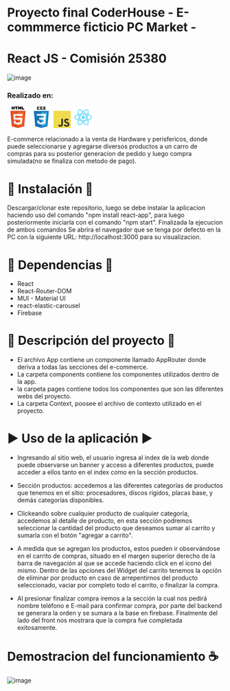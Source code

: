# Proyecto final CoderHouse - E-commmerce ficticio PC Market - 


# React JS - Comisión 25380 

![image](https://github.com/joaquin-leonel/ecommerce/public/media/coderLogo.png)

### Realizado en:

<img src="https://raw.githubusercontent.com/github/explore/80688e429a7d4ef2fca1e82350fe8e3517d3494d/topics/html/html.png" alt="HTML Logo" width="50" height="50"/> <img src="https://raw.githubusercontent.com/github/explore/80688e429a7d4ef2fca1e82350fe8e3517d3494d/topics/css/css.png" alt="CSS Logo" width="50" height="50"/> <img src="https://raw.githubusercontent.com/github/explore/80688e429a7d4ef2fca1e82350fe8e3517d3494d/topics/javascript/javascript.png" alt="JavaScript Logo" width="40" height="40"/> <img src="https://raw.githubusercontent.com/github/explore/80688e429a7d4ef2fca1e82350fe8e3517d3494d/topics/react/react.png" alt="React Logo" width="50" height="50"/>


E-commerce relacionado a la venta de Hardware y perisfericos, donde puede seleccionarse y agregarse diversos productos a un carro de compras para su posterior generacion de pedido y luego compra simulada(no se finaliza con metodo de pago).

# :blue_book: Instalación :blue_book:

Descargar/clonar este repositorio, luego se debe instalar la aplicacion haciendo uso del comando "npm install react-app", para luego posteriormente iniciarla con el comando "npm start". Finalizada la ejecucion de ambos comandos Se abrira el navegador que se tenga por defecto en la PC con la siguiente URL:  http://localhost:3000 para su visualizacion.

# :notebook: Dependencias :notebook:

- React
- React-Router-DOM 
- MUI - Material UI 
- react-elastic-carousel
- Firebase

# :blue_book: Descripción del proyecto :blue_book:

- El archivo App contiene un componente llamado AppRouter donde deriva a todas las secciones del e-commerce.
- La carpeta components contiene los componentes utilizados dentro de la app. 
- la carpeta pages contiene todos los componentes que son las diferentes webs del proyecto.
- La carpeta Context, poosee el archivo de contexto utilizado en el proyecto.

# :arrow_forward: Uso de la aplicación :arrow_forward:

- Ingresando al sitio web, el usuario ingresa al index de la web donde puede observarse un banner y acceso a diferentes productos, puede acceder a ellos tanto en el index como en la sección productos.

- Sección productos: accedemos a las diferentes categorías de productos que tenemos en el sitio: procesadores, discos rígidos, placas base, y demás categorías disponibles.

- Clickeando sobre cualquier producto de cualquier categoría, accedemos al detalle de producto, en esta sección podremos seleccionar la cantidad del producto que deseamos sumar al carrito y sumarla con el botón "agregar a carrito".
- A medida que se agregan los productos, estos pueden ir observándose en el carrito de compras, situado en el margen superior derecho de la barra de navegación al que se accede haciendo click en el icono del mismo. Dentro de las opciones del Widget del carrito tenemos la opción de eliminar por producto en caso de arrepentirnos del producto seleccionado, vaciar por completo todo el carrito, o finalizar la compra.

- Al presionar finalizar compra iremos a la sección la cual nos pedirá nombre teléfono e E-mail para confirmar compra, por parte del backend se generara la orden y se sumara a la base en firebase. Finalmente del lado del front nos mostrara que la compra fue completada exitosamente.

# Demostracion del funcionamiento :coffee:

![image](https://github.com/joaquin-leonel/ecommerce/public/media/Demo.gif)



